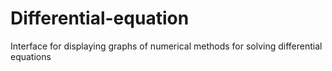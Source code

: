 # Differential-equation
Interface for displaying graphs of numerical methods for solving differential equations
